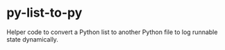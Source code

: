 # py-list-to-py
Helper code to convert a Python list to another Python file to log runnable state dynamically.
